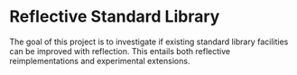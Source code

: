 # Reflective Standard Library

The goal of this project is to investigate if existing standard library facilities can be improved with reflection. This entails both reflective reimplementations and experimental extensions.